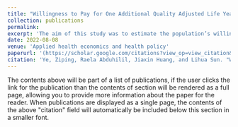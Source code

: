 ```yaml
---
title: "Willingness to Pay for One Additional Quality Adjusted Life Year: A Population Based Survey from China"
collection: publications
permalink: 
excerpt: 'The aim of this study was to estimate the population’s willingness to pay (WTP) for an additional quality-adjusted life-year (QALY) in China. The average WTP/Q for the entire sample is 113,120 Renminbi (RMB) (USD 16,884), which is 1.75 times the gross domestic product (GDP) per capita. For the quality-of-life improvement scenarios, the mean WTP/Q is RMB 78,907 (USD 11,777, 1.22 times GDP per capita), which is significantly lower than the life extension scenarios (RMB 177,761, USD 26,531, 2.76 times GDP per capita). '
date: 2022-08-08
venue: 'Applied health economics and health policy'
paperurl: '(https://scholar.google.com/citations?view_op=view_citation&hl=en&user=-8ljF1IAAAAJ&sortby=pubdate&citation_for_view=-8ljF1IAAAAJ:Tyk-4Ss8FVUC)'
citation: 'Ye, Ziping, Raela Abduhilil, Jiaxin Huang, and Lihua Sun. "Willingness to pay for one additional quality adjusted life year: A population based survey from China." Applied health economics and health policy 20, no. 6 (2022): 893-904.'
---
```


The contents above will be part of a list of publications, if the user clicks the link for the publication than the contents of section will be rendered as a full page, allowing you to provide more information about the paper for the reader. When publications are displayed as a single page, the contents of the above "citation" field will automatically be included below this section in a smaller font.
